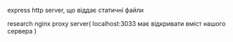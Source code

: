 express http server, що віддає статичні файли

research
nginx proxy server( localhost:3033 має відкривати вміст нашого сервера )